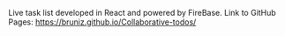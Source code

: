Live task list developed in React and powered by FireBase. Link to GitHub Pages: https://bruniz.github.io/Collaborative-todos/

